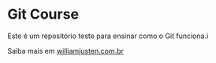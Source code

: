 # Git Course 

Este é um repositório teste para ensinar como o Git funciona.i

Saiba mais em [williamjusten.com.br](http://willianjusten.com.br)